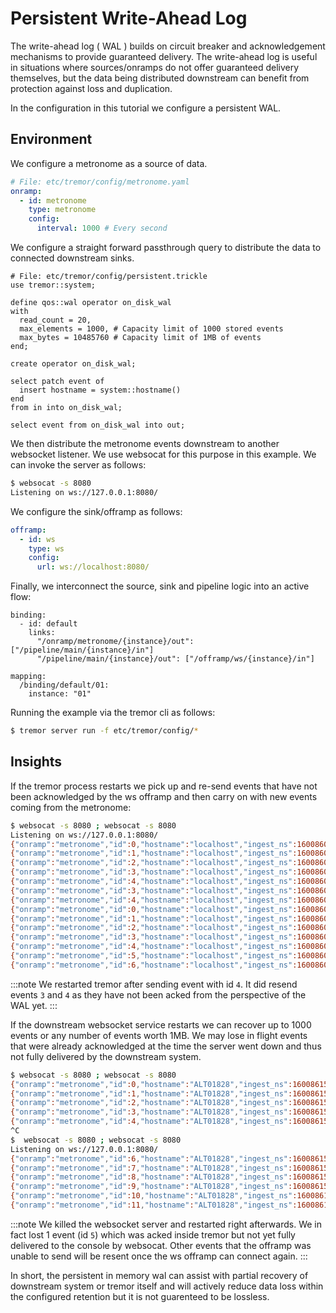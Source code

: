 # Persistent Write-Ahead Log

The write-ahead log ( WAL ) builds on circuit breaker and acknowledgement mechanisms to
provide guaranteed delivery. The write-ahead log is useful in situations
where sources/onramps do not offer guaranteed delivery themselves, but the data being distributed downstream can benefit from protection against loss and duplication.

In the configuration in this tutorial we configure a persistent WAL.

## Environment

We configure a metronome as a source of data.

```yaml
# File: etc/tremor/config/metronome.yaml
onramp:
  - id: metronome
    type: metronome
    config:
      interval: 1000 # Every second
```

We configure a straight forward passthrough query to distribute
the data to connected downstream sinks.

```trickle
# File: etc/tremor/config/persistent.trickle
use tremor::system;

define qos::wal operator on_disk_wal
with
  read_count = 20,
  max_elements = 1000, # Capacity limit of 1000 stored events
  max_bytes = 10485760 # Capacity limit of 1MB of events
end;

create operator on_disk_wal;

select patch event of
  insert hostname = system::hostname()
end
from in into on_disk_wal;

select event from on_disk_wal into out;
```

We then distribute the metronome events downstream to another websocket
listener. We use websocat for this purpose in this example. We can invoke
the server as follows:

```bash
$ websocat -s 8080
Listening on ws://127.0.0.1:8080/
```

We configure the sink/offramp as follows:

```yaml
offramp:
  - id: ws
    type: ws
    config:
      url: ws://localhost:8080/
```

Finally, we interconnect the source, sink and pipeline logic into
an active flow:

```
binding:
  - id: default
    links:
      "/onramp/metronome/{instance}/out": ["/pipeline/main/{instance}/in"]
      "/pipeline/main/{instance}/out": ["/offramp/ws/{instance}/in"]

mapping:
  /binding/default/01:
    instance: "01"
```

Running the example via the tremor cli as follows:

```bash
$ tremor server run -f etc/tremor/config/*
```

## Insights

If the tremor process restarts we pick up and re-send events that have not been acknowledged by the ws offramp and then carry on with new events coming from the metronome:

```bash
$ websocat -s 8080 ; websocat -s 8080
Listening on ws://127.0.0.1:8080/
{"onramp":"metronome","id":0,"hostname":"localhost","ingest_ns":1600860720749137000}
{"onramp":"metronome","id":1,"hostname":"localhost","ingest_ns":1600860721751965000}
{"onramp":"metronome","id":2,"hostname":"localhost","ingest_ns":1600860722756684000}
{"onramp":"metronome","id":3,"hostname":"localhost","ingest_ns":1600860723761037000}
{"onramp":"metronome","id":4,"hostname":"localhost","ingest_ns":1600860724764683000}
{"onramp":"metronome","id":3,"hostname":"localhost","ingest_ns":1600860723761037000}
{"onramp":"metronome","id":4,"hostname":"localhost","ingest_ns":1600860724764683000}
{"onramp":"metronome","id":0,"hostname":"localhost","ingest_ns":1600860730353260000}
{"onramp":"metronome","id":1,"hostname":"localhost","ingest_ns":1600860731355463000}
{"onramp":"metronome","id":2,"hostname":"localhost","ingest_ns":1600860732357883000}
{"onramp":"metronome","id":3,"hostname":"localhost","ingest_ns":1600860733362429000}
{"onramp":"metronome","id":4,"hostname":"localhost","ingest_ns":1600860734364277000}
{"onramp":"metronome","id":5,"hostname":"localhost","ingest_ns":1600860735367967000}
{"onramp":"metronome","id":6,"hostname":"localhost","ingest_ns":1600860736373137000}
```

:::note
We restarted tremor after sending event with id `4`. It did resend events `3` and `4` as they have not been acked from the perspective of the WAL yet.
:::

If the downstream websocket service restarts we can recover up to 1000 events or any number of events worth 1MB. We may lose in flight events that were already acknowledged at the time the server went down and thus not fully delivered by the downstream system.

```bash
$ websocat -s 8080 ; websocat -s 8080
{"onramp":"metronome","id":0,"hostname":"ALT01828","ingest_ns":1600861519788231000}
{"onramp":"metronome","id":1,"hostname":"ALT01828","ingest_ns":1600861520790241000}
{"onramp":"metronome","id":2,"hostname":"ALT01828","ingest_ns":1600861521792297000}
{"onramp":"metronome","id":3,"hostname":"ALT01828","ingest_ns":1600861522797476000}
{"onramp":"metronome","id":4,"hostname":"ALT01828","ingest_ns":1600861523802114000}
^C
$  websocat -s 8080 ; websocat -s 8080
Listening on ws://127.0.0.1:8080/
{"onramp":"metronome","id":6,"hostname":"ALT01828","ingest_ns":1600861525809835000}
{"onramp":"metronome","id":7,"hostname":"ALT01828","ingest_ns":1600861526813574000}
{"onramp":"metronome","id":8,"hostname":"ALT01828","ingest_ns":1600861527817722000}
{"onramp":"metronome","id":9,"hostname":"ALT01828","ingest_ns":1600861528822667000}
{"onramp":"metronome","id":10,"hostname":"ALT01828","ingest_ns":1600861529826521000}
{"onramp":"metronome","id":11,"hostname":"ALT01828","ingest_ns":1600861530830497000}
```

:::note
We killed the websocket server and restarted right afterwards. We in fact lost 1 event (id `5`) which was acked inside tremor but not yet fully delivered to the console by websocat. Other events that the offramp was unable to send will be resent once the ws offramp can connect again.
:::

In short, the persistent in memory wal can assist with partial recovery of downstream system or tremor itself and will actively reduce data loss within the configured retention but it is not guarenteed to be lossless.
